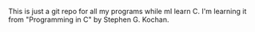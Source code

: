 This is just a git repo for all my programs while mI learn C. I'm learning it from "Programming in C" by Stephen G. Kochan.

